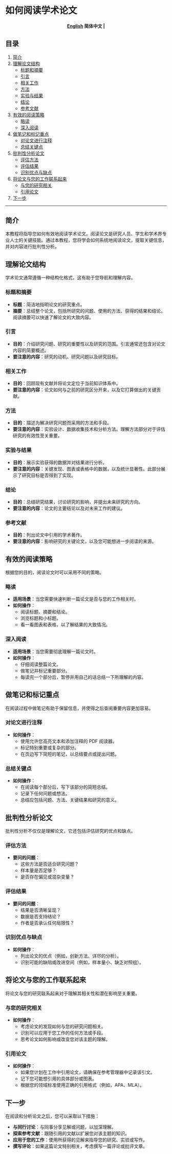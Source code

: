 # 如何阅读学术论文

<h4 align="center">
    <p>
        <a href="https://github.com/Collaborative-AI/tutorial/blob/main/How to Read Academic Paper/README.md">English</a>
        <b>简体中文</b> |
    </p>
</h4>

## 目录
1. [简介](#简介)
2. [理解论文结构](#理解论文结构)
    - [标题和摘要](#标题和摘要)
    - [引言](#引言)
    - [相关工作](#相关工作)
    - [方法](#方法)
    - [实验与结果](#实验与结果)
    - [结论](#结论)
    - [参考文献](#参考文献)
3. [有效的阅读策略](#有效的阅读策略)
    - [略读](#略读)
    - [深入阅读](#深入阅读)
4. [做笔记和标记重点](#做笔记和标记重点)
    - [对论文进行注释](#对论文进行注释)
    - [总结关键点](#总结关键点)
5. [批判性分析论文](#批判性分析论文)
    - [评估方法](#评估方法)
    - [评估结果](#评估结果)
    - [识别优点与缺点](#识别优点与缺点)
6. [将论文与您的工作联系起来](#将论文与您的工作联系起来)
    - [与您的研究相关](#与您的研究相关)
    - [引用论文](#引用论文)
7. [下一步](#下一步)

---

## 简介

本教程将指导您如何有效地阅读学术论文。阅读论文是研究人员、学生和学术界专业人士的关键技能。通过本教程，您将学会如何系统地阅读论文，提取关键信息，并对内容进行批判性分析。

## 理解论文结构

学术论文通常遵循一种结构化格式，这有助于您导航和理解内容。

### 标题和摘要

- **标题**：简洁地指明论文的研究重点。
- **摘要**：总结整个论文，包括所研究的问题、使用的方法、获得的结果和结论。阅读摘要可以快速了解论文的大致内容。

### 引言

- **目的**：介绍研究问题、研究的重要性以及研究的范围。引言通常还包含对论文内容的简要概述。
- **要注意的内容**：研究的动机、研究问题以及研究目标。

### 相关工作

- **目的**：回顾现有文献并将论文定位于当前知识体系中。
- **要注意的内容**：论文如何与之前的研究区分开来，以及它打算做出的关键贡献。

### 方法

- **目的**：描述为解决研究问题而采用的方法和手段。
- **要注意的内容**：实验设计、数据收集技术和分析方法。理解方法部分对于评估研究的有效性至关重要。

### 实验与结果

- **目的**：展示实验获得的数据并对结果进行分析。
- **要注意的内容**：关键发现、图表或表格中的数据，以及统计显著性。此部分展示了研究目标是否得到了实现。

### 结论

- **目的**：总结研究结果，讨论研究的影响，并提出未来研究的方向。
- **要注意的内容**：论文的主要结论以及对未来工作的建议。

### 参考文献

- **目的**：列出论文中引用的学术著作。
- **要注意的内容**：影响研究的关键论文，以及您可能想进一步阅读的来源。

## 有效的阅读策略

根据您的目的，阅读论文时可以采用不同的策略。

### 略读

- **适用场景**：当您需要快速判断一篇论文是否与您的工作相关时。
- **如何操作**：
    - 阅读标题、摘要和结论。
    - 浏览标题和小标题。
    - 看一看图表和表格，以了解结果的大致情况。

### 深入阅读

- **适用场景**：当您需要彻底理解一篇论文时。
- **如何操作**：
    - 仔细阅读整篇论文。
    - 做笔记并标记重要部分。
    - 每读完一个部分后，暂停并用自己的话总结一下所理解的内容。

## 做笔记和标记重点

在阅读过程中做笔记有助于保留信息，并使得之后查阅重要内容更加容易。

### 对论文进行注释

- **如何操作**：
    - 使用允许您高亮文本和添加注释的 PDF 阅读器。
    - 标记特别重要或复杂的部分。
    - 在页边写下简短的笔记，以总结要点或提出问题。

### 总结关键点

- **如何操作**：
    - 在阅读每个部分后，写下该部分的简短总结。
    - 记录下任何问题或想法。
    - 总结应包括问题、方法、关键结果和研究的意义。

## 批判性分析论文

批判性分析不仅仅是理解论文，它还包括评估研究的优点和缺点。

### 评估方法

- **要问的问题**：
    - 这些方法是否适合研究问题？
    - 样本量是否足够？
    - 是否存在偏见或混杂变量？

### 评估结果

- **要问的问题**：
    - 结果是否清晰呈现？
    - 数据是否支持结论？
    - 作者是否承认任何局限性？

### 识别优点与缺点

- **如何操作**：
    - 列出论文的优点（例如，创新方法、详尽的分析）。
    - 识别可能的缺陷或改进空间（例如，样本量小、缺乏对照组）。

## 将论文与您的工作联系起来

将论文与您的研究联系起来对于理解其相关性和潜在影响至关重要。

### 与您的研究相关

- **如何操作**：
    - 考虑论文的发现如何与您的研究问题相关。
    - 识别可以应用于您工作的任何方法或手段。
    - 思考论文如何影响或改变您对该主题的理解。

### 引用论文

- **如何操作**：
    - 如果您计划在工作中引用论文，请确保在参考管理器中记录该引文。
    - 记下您可能想引用的具体部分或图表。
    - 根据您的领域标准使用正确的引用格式（例如，APA、MLA）。

## 下一步

在阅读和分析论文之后，您可以采取以下措施：

- **与同行讨论**：与同事分享见解或问题，以加深理解。
- **探索参考文献**：跟随引用的文献以扩展您对该主题的知识。
- **应用于您的工作**：使用所获得的见解来指导您的研究、实验或写作。
- **撰写评论**：如果这篇论文特别相关，考虑撰写一篇评论或批评文章。

